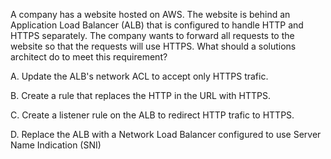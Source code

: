 A company has a website hosted on AWS. The website is behind an Application Load Balancer (ALB) that is configured to handle HTTP and HTTPS separately. The company wants to forward all requests to the website so that the requests will use HTTPS. What should a solutions architect do to meet this requirement? 

A. Update the ALB's network ACL to accept only HTTPS trafic. 

B. Create a rule that replaces the HTTP in the URL with HTTPS. 

C. Create a listener rule on the ALB to redirect HTTP trafic to HTTPS. 

D. Replace the ALB with a Network Load Balancer configured to use Server Name Indication (SNI)